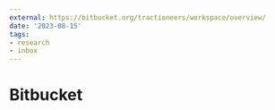 ```yaml
---
external: https://bitbucket.org/tractioneers/workspace/overview/
date: '2023-08-15'
tags:
- research
- inbox
---
```


# Bitbucket
